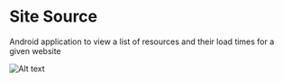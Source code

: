Site Source
===========

Android application to view a list of resources and their load times for a given website

![Alt text](/images/flow.gif)